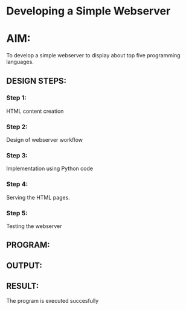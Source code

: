 # Developing a Simple Webserver

# AIM:

To develop a simple webserver to display about top five programming languages.

## DESIGN STEPS:

### Step 1:

HTML content creation 

### Step 2:

Design of webserver workflow

### Step 3:

Implementation using Python code

### Step 4:

Serving the HTML pages.

### Step 5:

Testing the webserver

## PROGRAM:

## OUTPUT:

## RESULT:
The program is executed succesfully
